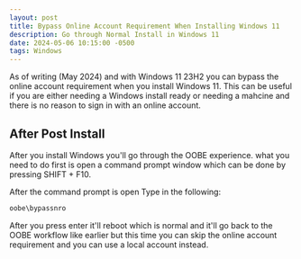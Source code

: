 ```yaml
---
layout: post
title: Bypass Online Account Requirement When Installing Windows 11
description: Go through Normal Install in Windows 11
date: 2024-05-06 10:15:00 -0500
tags: Windows
---
```


As of writing (May 2024) and with Windows 11 23H2 you can bypass the online account requirement when you install Windows 11. This can be useful if you are either needing a Windows install ready or needing a mahcine and there is no reason to sign in with an online account.

## After Post Install

After you install Windows you'll go through the OOBE experience. what you need to do first is open a command prompt window which can be done by pressing SHIFT + F10.

After the command prompt is open Type in the following:

```cmd
oobe\bypassnro
```

After you press enter it'll reboot which is normal and it'll go back to the OOBE workflow like earlier but this time you can skip the online account requirement and you can use a local account instead.
